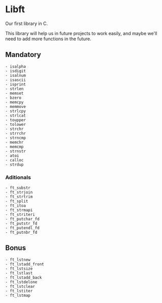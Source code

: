 # Libft
Our first library in C.

This library will help us in future projects to work easily, and maybe we'll need to add more
functions in the future.

## Mandatory

```
- isalpha
- isdigit
- isalnum
- isascii 
- isprint 
- strlen
- memset 
- bzero
- memcpy 
- memmove
- strlcpy 
- strlcat
- toupper
- tolower
- strchr
- strrchr
- strncmp
- memchr
- memcmp
- strnstr
- atoi
- calloc
- strdup
```
 ### Aditionals
 
 ```
 - ft_substr
 - ft_strjoin
 - ft_strtrim
 - ft_split
 - ft_itoa
 - ft_strmapi
 - ft_striteri
 - ft_putchar_fd
 - ft_putstr_fd
 - ft_putendl_fd
 - ft_putnbr_fd
 ```
 ## Bonus
 
 ```
 - ft_lstnew
 - ft_lstadd_front
 - ft_lstsize
 - ft_lstlast
 - ft_lstadd_back
 - ft_lstdelone
 - ft_lstclear
 - ft_lstiter
 - ft_lstmap
```
